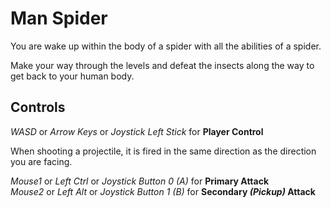 
Man Spider
===
You are wake up within the body of a spider with all the abilities of a spider.

Make your way through the levels and defeat the insects along the way to get back to your human body.

Controls
---
*WASD* or *Arrow Keys* or *Joystick Left Stick* for __Player Control__

When shooting a projectile, it is fired in the same direction as the direction you are facing.

*Mouse1* or *Left Ctrl* or *Joystick Button 0 (A)* for __Primary Attack__  
*Mouse2* or *Left Alt* or *Joystick Button 1 (B)* for __Secondary _(Pickup)_ Attack__